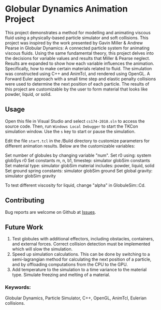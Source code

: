 # Globular Dynamics Animation Project
This project demonstrates a method for modelling and animating viscous fluid using a physically-based particle simulator and soft collisions. This project was inspired by the work presented by Gavin Miller & Andrew Pearse in Globular Dynamics: A connected particle system for animating viscous fluids. Using the same fundamental theory, this project delves into the decisions for variable values and results that Miller & Pearse neglect. Results are expanded to show how each variable influences the animation. Specifically, how to make certain materials related to fluid. The simulation was constructed using C++ and AnimTcl, and rendered using OpenGL. A Forward Euler approach with a small time step and elastic penalty collisions were used to determine the next position of each particle. The results of this project are customizable by the user to form material that looks like powder, liquid, or solid.

## Usage
Open this file in Visual Studio and select `cs174-2010.sln` to access the source code. Then, run `Windows Local Debugger` to start the TKCon simulation window.  Use the `s` key to start or pause the simulation.

Edit the file `start.tcl` in the /Build directory to customize parameters for different animation results. Below are the customizable variables:

Set number of globules by changing variable "num".
Set r0 using:
	system globSys r0 <x>
Set constants m, n, b1, timestep:
	simulator globSim constants <m> <n> <b1> <timestep>
Set material type:
	simulator globSim material <type>
	<type> includes: powder, liquid, solid
Set ground spring constants:
	simulator globSim ground <ks> <kd>
Set global gravity:
	simulator globSim gravity <dy>

To test different viscosity for liquid, change "alpha" in GlobuleSim::Cd.

## Contributing
Bug reports are welcome on Github at [Issues](https://github.com/llevasseur/GlobularProject/issues).

## Future Work
1. Test globules with additional effectors, including obstacles, containers, and external forces. Correct collision detection must be implemented which will slow the simulation.
2. Speed up simulation calculations. This can be done by switching to a semi-lagrangian method for calculating the next position of a particle, and by offloading computations from the CPU to the GPU.
3. Add temperature to the simulation to a time variance to the material type. Simulate freezing and melting of a material.

### Keywords:
Globular Dynamics, Particle Simulator, C++, OpenGL, AnimTcl, Eulerian collisions.
